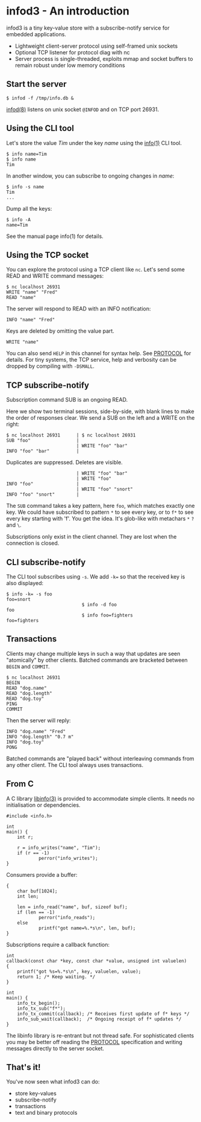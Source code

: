 
# infod3 - An introduction

infod3 is a tiny key-value store with a subscribe-notify service
for embedded applications.

  * Lightweight client-server protocol using self-framed unix sockets
  * Optional TCP listener for protocol diag with nc
  * Server process is single-threaded, exploits mmap and socket buffers
    to remain robust under low memory conditions

## Start the server

    $ infod -f /tmp/info.db &

[infod(8)](wiki/infod%288%29)
listens on unix socket `@INFOD` and on TCP port 26931.

## Using the CLI tool

Let's store the value *Tim* under the key *name*
using the
[info(1)](wiki/info%281%29)
CLI tool.

    $ info name=Tim
    $ info name
    Tim

In another window, you can subscribe to ongoing changes in *name*:

    $ info -s name
    Tim
    ...

Dump all the keys:

    $ info -A
    name=Tim

See the manual page info(1) for details.

## Using the TCP socket

You can explore the protocol using a TCP client like `nc`.
Let's send some READ and WRITE command messages:

    $ nc localhost 26931
    WRITE "name" "Fred"
    READ "name"

The server will respond to READ with an INFO notification:

    INFO "name" "Fred"

Keys are deleted by omitting the value part.

    WRITE "name"

You can also send `HELP` in this channel for syntax help.
See [PROTOCOL](PROTOCOL) for details.
For tiny systems, the TCP service, help and verbosity
can be dropped by compiling with `-DSMALL`.

## TCP subscribe-notify

Subscription command SUB is an ongoing READ.

Here we show two terminal sessions, side-by-side,
with blank lines to make the order of responses clear.
We send a SUB on the left and a WRITE on the right:

    $ nc localhost 26931      | $ nc localhost 26931
    SUB "foo"                 |
                              | WRITE "foo" "bar"
    INFO "foo" "bar"          |

Duplicates are suppressed. Deletes are visible.

                              | WRITE "foo" "bar"
                              | WRITE "foo"
    INFO "foo"                |
                              | WRITE "foo" "snort"
    INFO "foo" "snort"        |

The `SUB` command takes a key pattern, here `foo`,
which matches exactly one key.
We could have subscribed to pattern `*` to see every key,
or to `f*` to see every key starting with 'f'.
You get the idea.
It's glob-like with metachars `*` `?` and `\`.

Subscriptions only exist in the client channel.
They are lost when the connection is closed.

## CLI subscribe-notify

The CLI tool subscribes using `-s`.
We add `-k=` so that the received key is also displayed:

    $ info -k= -s foo
    foo=snort
                                $ info -d foo
    foo
                                $ info foo=fighters
    foo=fighters

## Transactions

Clients may change multiple keys in such a way that updates
are seen "atomically"  by other clients.
Batched commands are bracketed between `BEGIN` and `COMMIT`.

    $ nc localhost 26931
    BEGIN
    READ "dog.name"
    READ "dog.length"
    READ "dog.toy"
    PING
    COMMIT

Then the server will reply:

    INFO "dog.name" "Fred"
    INFO "dog.length" "0.7 m"
    INFO "dog.toy"
    PONG

Batched commands are "played back" without interleaving commands
from any other client.
The CLI tool always uses transactions.

## From C

A C library
[libinfo(3)](wiki/libinfo%283%29)
is provided to accommodate simple clients.
It needs no initialisation or dependencies.

    #include <info.h>

    int
    main() {
        int r;
        
        r = info_writes("name", "Tim");
        if (r == -1)
                perror("info_writes");
    }

Consumers provide a buffer:

    {
        char buf[1024];
        int len;
        
        len = info_read("name", buf, sizeof buf);
        if (len == -1)
                perror("info_reads");
        else
                printf("got name=%.*s\n", len, buf);
    }

Subscriptions require a callback function:

    int
    callback(const char *key, const char *value, unsigned int valuelen)
    {
        printf("got %s=%.*s\n", key, valuelen, value);
        return 1; /* Keep waiting. */
    }

    int
    main() {
        info_tx_begin();
        info_tx_sub("f*");
        info_tx_commit(callback); /* Receives first update of f* keys */
        info_sub_wait(callback);  /* Ongoing receipt of f* updates */
    }

The libinfo library is re-entrant but not thread safe.
For sophisticated clients you may be better off reading the
[PROTOCOL](PROTOCOL)
specification and writing messages directly to the server socket.

## That's it!

You've now seen what infod3 can do:

 - store key-values
 - subscribe-notify
 - transactions
 - text and binary protocols

